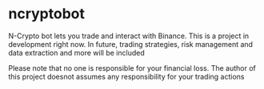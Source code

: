 # ncryptobot
N-Crypto bot lets you trade and interact with Binance. This is a project in development right now. In future, trading strategies, risk management and data extraction and more will be included

Please note that no one is responsible for your financial loss. The author of this project doesnot assumes any responsibility for your trading actions
